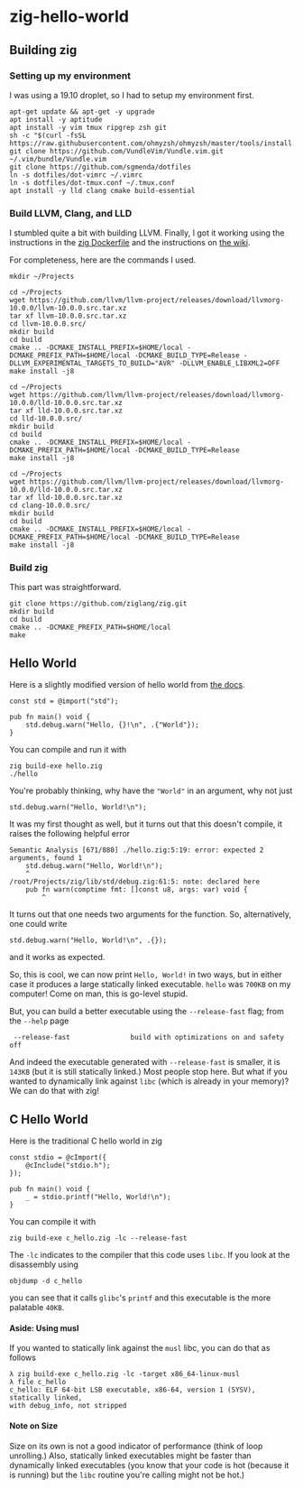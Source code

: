 # zig-hello-world

## Building zig

### Setting up my environment

I was using a 19.10 droplet, so I had to setup my environment first.

```
apt-get update && apt-get -y upgrade
apt install -y aptitude
apt install -y vim tmux ripgrep zsh git
sh -c "$(curl -fsSL https://raw.githubusercontent.com/ohmyzsh/ohmyzsh/master/tools/install.sh)"
git clone https://github.com/VundleVim/Vundle.vim.git ~/.vim/bundle/Vundle.vim
git clone https://github.com/sgmenda/dotfiles
ln -s dotfiles/dot-vimrc ~/.vimrc
ln -s dotfiles/dot-tmux.conf ~/.tmux.conf
apt install -y lld clang cmake build-essential
```

### Build LLVM, Clang, and LLD

I stumbled quite a bit with building LLVM. Finally, I got it working using the
instructions in the [zig
Dockerfile](https://github.com/ziglang/docker-zig/blob/master/Dockerfile) and
the instructions on [the
wiki](https://github.com/ziglang/zig/wiki/How-to-build-LLVM,-libclang,-and-liblld-from-source#posix).

For completeness, here are the commands I used.

```
mkdir ~/Projects

cd ~/Projects
wget https://github.com/llvm/llvm-project/releases/download/llvmorg-10.0.0/llvm-10.0.0.src.tar.xz
tar xf llvm-10.0.0.src.tar.xz
cd llvm-10.0.0.src/
mkdir build
cd build
cmake .. -DCMAKE_INSTALL_PREFIX=$HOME/local -DCMAKE_PREFIX_PATH=$HOME/local -DCMAKE_BUILD_TYPE=Release -DLLVM_EXPERIMENTAL_TARGETS_TO_BUILD="AVR" -DLLVM_ENABLE_LIBXML2=OFF
make install -j8

cd ~/Projects
wget https://github.com/llvm/llvm-project/releases/download/llvmorg-10.0.0/lld-10.0.0.src.tar.xz
tar xf lld-10.0.0.src.tar.xz
cd lld-10.0.0.src/
mkdir build
cd build
cmake .. -DCMAKE_INSTALL_PREFIX=$HOME/local -DCMAKE_PREFIX_PATH=$HOME/local -DCMAKE_BUILD_TYPE=Release
make install -j8

cd ~/Projects
wget https://github.com/llvm/llvm-project/releases/download/llvmorg-10.0.0/lld-10.0.0.src.tar.xz
tar xf lld-10.0.0.src.tar.xz
cd clang-10.0.0.src/
mkdir build
cd build
cmake .. -DCMAKE_INSTALL_PREFIX=$HOME/local -DCMAKE_PREFIX_PATH=$HOME/local -DCMAKE_BUILD_TYPE=Release
make install -j8
```

### Build zig

This part was straightforward.

```
git clone https://github.com/ziglang/zig.git
mkdir build
cd build
cmake .. -DCMAKE_PREFIX_PATH=$HOME/local
make
```

## Hello World

Here is a slightly modified version of hello world from [the
docs](https://ziglang.org/documentation/master/#Hello-World).

```zig
const std = @import("std");

pub fn main() void {
    std.debug.warn("Hello, {}!\n", .{"World"});
}
```

You can compile and run it with
```
zig build-exe hello.zig
./hello
```

You're probably thinking, why have the `"World"` in an argument, why not just

```zig
std.debug.warn("Hello, World!\n");
```

It was my first thought as well, but it turns out that this doesn't compile, it
raises the following helpful error

```
Semantic Analysis [671/880] ./hello.zig:5:19: error: expected 2 arguments, found 1
    std.debug.warn("Hello, World!\n");
    ^
/root/Projects/zig/lib/std/debug.zig:61:5: note: declared here
    pub fn warn(comptime fmt: []const u8, args: var) void {
        ^
```

It turns out that one needs two arguments for the function. So, alternatively,
one could write

```zig
std.debug.warn("Hello, World!\n", .{});
```

and it works as expected. 

So, this is cool, we can now print `Hello, World!` in two ways, but in either
case it produces a large statically linked executable. `hello` was `700KB` on my
computer! Come on man, this is go-level stupid.

But, you can build a better executable using the `--release-fast` flag; from the
`--help` page

```
 --release-fast               build with optimizations on and safety off
```

And indeed the executable generated with `--release-fast` is smaller, it is
`143KB` (but it is still statically linked.) Most people stop here. But what if
you wanted to dynamically link against `libc` (which is already in your memory)?
We can do that with zig!

## C Hello World

Here is the traditional C hello world in zig

```zig
const stdio = @cImport({
    @cInclude("stdio.h");
});

pub fn main() void {
    _ = stdio.printf("Hello, World!\n");
}
```

You can compile it with

```
zig build-exe c_hello.zig -lc --release-fast
```

The `-lc` indicates to the compiler that this code uses `libc`. If you look at
the disassembly using

```
objdump -d c_hello
```

you can see that it calls `glibc`'s `printf` and this executable is the more
palatable `40KB`.

#### Aside: Using musl

If you wanted to statically link against the `musl` libc, you can do that as
follows

```
λ zig build-exe c_hello.zig -lc -target x86_64-linux-musl
λ file c_hello
c_hello: ELF 64-bit LSB executable, x86-64, version 1 (SYSV), statically linked,
with debug_info, not stripped
```

#### Note on Size

Size on its own is not a good indicator of performance (think of loop
unrolling.) Also, statically linked executables might be faster than dynamically
linked executables (you know that your code is hot (because it is running) but
the `libc` routine you're calling might not be hot.)
